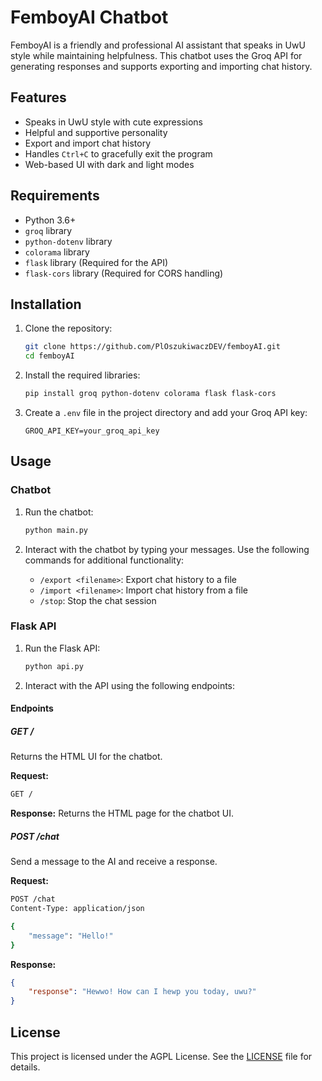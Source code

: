 # FemboyAI Chatbot

FemboyAI is a friendly and professional AI assistant that speaks in UwU style while maintaining helpfulness. This chatbot uses the Groq API for generating responses and supports exporting and importing chat history.

## Features

- Speaks in UwU style with cute expressions
- Helpful and supportive personality
- Export and import chat history
- Handles `Ctrl+C` to gracefully exit the program
- Web-based UI with dark and light modes

## Requirements

- Python 3.6+
- `groq` library
- `python-dotenv` library
- `colorama` library
- `flask` library (Required for the API)
- `flask-cors` library (Required for CORS handling)

## Installation

1. Clone the repository:
    ```sh
    git clone https://github.com/PlOszukiwaczDEV/femboyAI.git
    cd femboyAI
    ```

2. Install the required libraries:
    ```sh
    pip install groq python-dotenv colorama flask flask-cors
    ```

3. Create a `.env` file in the project directory and add your Groq API key:
    ```env
    GROQ_API_KEY=your_groq_api_key
    ```

## Usage

### Chatbot

1. Run the chatbot:
    ```sh
    python main.py
    ```

2. Interact with the chatbot by typing your messages. Use the following commands for additional functionality:
    - `/export <filename>`: Export chat history to a file
    - `/import <filename>`: Import chat history from a file
    - `/stop`: Stop the chat session

### Flask API

1. Run the Flask API:
    ```sh
    python api.py
    ```

2. Interact with the API using the following endpoints:

#### Endpoints

##### GET /

Returns the HTML UI for the chatbot.

**Request:**
```sh
GET /
```

**Response:**
Returns the HTML page for the chatbot UI.

##### POST /chat

Send a message to the AI and receive a response.

**Request:**
```sh
POST /chat
Content-Type: application/json

{
    "message": "Hello!"
}
```

**Response:**
```json
{
    "response": "Hewwo! How can I hewp you today, uwu?"
}
```

## License

This project is licensed under the AGPL License. See the [LICENSE](LICENSE) file for details.